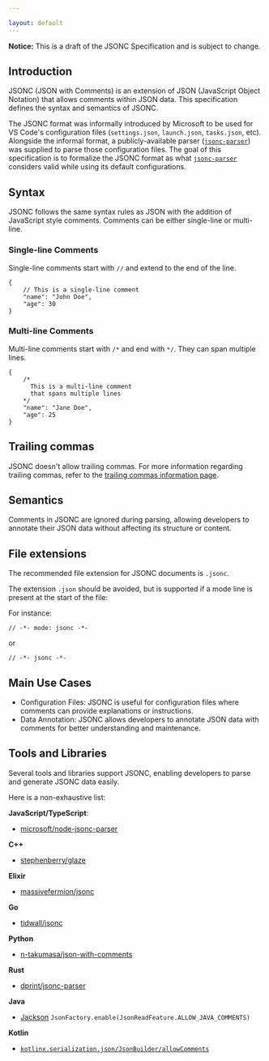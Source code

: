 ```yaml
---

layout: default
---
```


**Notice:** This is a draft of the JSONC Specification and is subject to change.

## Introduction

JSONC (JSON with Comments) is an extension of JSON (JavaScript Object Notation) that allows comments within JSON data. This specification defines the syntax and semantics of JSONC.

The JSONC format was informally introduced by Microsoft to be used for VS Code's configuration files (`settings.json`, `launch.json`, `tasks.json`, etc). Alongside the informal format, a publicly-available parser ([`jsonc-parser`]) was supplied to parse those configuration files. The goal of this specification is to formalize the JSONC format as what [`jsonc-parser`] considers valid while using its default configurations.

[`jsonc-parser`]: https://www.npmjs.com/package/jsonc-parser

## Syntax

JSONC follows the same syntax rules as JSON with the addition of JavaScript style comments. Comments can be either single-line or multi-line.

### Single-line Comments

Single-line comments start with `//` and extend to the end of the line.

```jsonc
{
    // This is a single-line comment
    "name": "John Doe",
    "age": 30
}
```

### Multi-line Comments

Multi-line comments start with `/*` and end with `*/`. They can span multiple lines.

```jsonc
{
    /*
      This is a multi-line comment
      that spans multiple lines
    */
    "name": "Jane Doe",
    "age": 25
}
```

## Trailing commas

JSONC doesn't allow trailing commas. For more information regarding trailing commas, refer to the [trailing commas information page](/trailingcommas).

## Semantics

Comments in JSONC are ignored during parsing, allowing developers to annotate their JSON data without affecting its structure or content.

## File extensions

The recommended file extension for JSONC documents is `.jsonc`.

The extension `.json` should be avoided, but is supported if a mode line is present at the start of the file:

For instance:
```jsonc
// -*- mode: jsonc -*-
```
or
```jsonc
// -*- jsonc -*-
```

## Main Use Cases

- Configuration Files: JSONC is useful for configuration files where comments can provide explanations or instructions.
- Data Annotation: JSONC allows developers to annotate JSON data with comments for better understanding and maintenance.

## Tools and Libraries
Several tools and libraries support JSONC, enabling developers to parse and generate JSONC data easily.

Here is a non-exhaustive list:

**JavaScript/TypeScript**:
- [microsoft/node-jsonc-parser](https://github.com/microsoft/node-jsonc-parser)

**C++**
- [stephenberry/glaze](https://github.com/stephenberry/glaze)

**Elixir**
- [massivefermion/jsonc](https://github.com/massivefermion/jsonc)

**Go**
- [tidwall/jsonc](https://github.com/tidwall/jsonc)

**Python**
- [n-takumasa/json-with-comments](https://github.com/n-takumasa/json-with-comments)

**Rust**
- [dprint/jsonc-parser](https://github.com/dprint/jsonc-parser)

**Java**
- [Jackson](https://github.com/FasterXML/jackson-core) `JsonFactory.enable(JsonReadFeature.ALLOW_JAVA_COMMENTS)` 

**Kotlin**
- [`kotlinx.serialization.json/JsonBuilder/allowComments`](https://kotlinlang.org/api/kotlinx.serialization/kotlinx-serialization-json/kotlinx.serialization.json/-json-builder/allow-comments.html)

